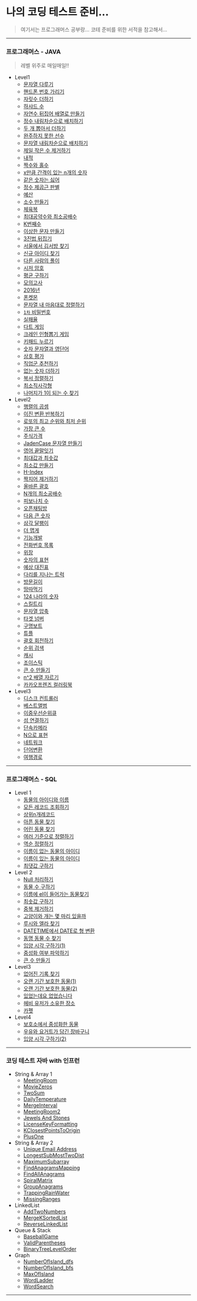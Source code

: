 # 나의 코딩 테스트 준비...

> 여기서는 프로그래머스 공부랑...
> 코테 준비를 위한 서적을 참고해서...

<hr />

### 프로그래머스 - JAVA
> 레벨 위주로 매일매일!!

- Level1
    + [문자열 다루기](https://github.com/DongGeon0908/MySecretCodingTest/tree/master/programmers/java/Level1/%EB%AC%B8%EC%9E%90%EC%97%B4%20%EB%8B%A4%EB%A3%A8%EA%B8%B0%20%EA%B8%B0%EB%B3%B8)
    + [핸드폰 번호 가리기](https://github.com/DongGeon0908/MySecretCodingTest/tree/master/programmers/java/Level1/%ED%95%B8%EB%93%9C%ED%8F%B0%20%EB%B2%88%ED%98%B8%20%EA%B0%80%EB%A6%AC%EA%B8%B0)
    + [자릿수 더하기](https://github.com/DongGeon0908/MySecretCodingTest/tree/master/programmers/java/Level1/%EC%9E%90%EB%A6%BF%EC%88%98%20%EB%8D%94%ED%95%98%EA%B8%B0)
    + [하샤드 수](https://github.com/DongGeon0908/MySecretCodingTest/tree/master/programmers/java/Level1/%ED%95%98%EC%83%A4%EB%93%9C%20%EC%88%98)
    + [자연수 뒤집어 배열로 만들기](https://github.com/DongGeon0908/MySecretCodingTest/tree/master/programmers/java/Level1/%EC%9E%90%EC%97%B0%EC%88%98%20%EB%92%A4%EC%A7%91%EC%96%B4%20%EB%B0%B0%EC%97%B4%EB%A1%9C%20%EB%A7%8C%EB%93%A4%EA%B8%B0)
    + [정수 내림차순으로 배치하기](https://github.com/DongGeon0908/MySecretCodingTest/tree/master/programmers/java/Level1/%EC%A0%95%EC%88%98%20%EB%82%B4%EB%A6%BC%EC%B0%A8%EC%88%9C%EC%9C%BC%EB%A1%9C%20%EB%B0%B0%EC%B9%98%ED%95%98%EA%B8%B0)
    + [두 개 뽑아서 더하기](https://github.com/DongGeon0908/MySecretCodingTest/tree/master/programmers/java/Level1/%EB%91%90%20%EA%B0%9C%20%EB%BD%91%EC%95%84%EC%84%9C%20%EB%8D%94%ED%95%98%EA%B8%B0)
    + [완주하지 못한 선수](https://github.com/DongGeon0908/MySecretCodingTest/tree/master/programmers/java/Level1/%EC%99%84%EC%A3%BC%ED%95%98%EC%A7%80%20%EB%AA%BB%ED%95%9C%20%EC%84%A0%EC%88%98)
    + [문자열 내림차순으로 배치하기](https://github.com/DongGeon0908/MySecretCodingTest/tree/master/programmers/java/Level1/%EB%AC%B8%EC%9E%90%EC%97%B4%20%EB%82%B4%EB%A6%BC%EC%B0%A8%EC%88%9C%EC%9C%BC%EB%A1%9C%20%EB%B0%B0%EC%B9%98%ED%95%98%EA%B8%B0)
    + [제일 작은 수 제거하기](https://github.com/DongGeon0908/MySecretCodingTest/tree/master/programmers/java/Level1/%EC%A0%9C%EC%9D%BC%20%EC%9E%91%EC%9D%80%20%EC%88%98%20%EC%A0%9C%EA%B1%B0%ED%95%98%EA%B8%B0)
    + [내적](https://github.com/DongGeon0908/MySecretCodingTest/blob/master/programmers/java/Level1/%EB%82%B4%EC%A0%81)
    + [짝수와 홀수](https://github.com/DongGeon0908/MySecretCodingTest/tree/master/programmers/java/Level1/%EC%A7%9D%EC%88%98%EC%99%80%20%ED%99%80%EC%88%98)
    + [x만큼 간격이 있는 n개의 숫자](https://github.com/DongGeon0908/MySecretCodingTest/tree/master/programmers/java/Level1/x%EB%A7%8C%ED%81%BC%20%EA%B0%84%EA%B2%A9%EC%9D%B4%20%EC%9E%88%EB%8A%94%20n%EA%B0%9C%EC%9D%98%20%EC%88%AB%EC%9E%90)
    + [같은 숫자는 싫어](https://github.com/DongGeon0908/MySecretCodingTest/tree/master/programmers/java/Level1/%EA%B0%99%EC%9D%80%20%EC%88%AB%EC%9E%90%EB%8A%94%20%EC%8B%AB%EC%96%B4)
    + [정수 제곱근 판별](https://github.com/DongGeon0908/MySecretCodingTest/tree/master/programmers/java/Level1/%EC%A0%95%EC%88%98%20%EC%A0%9C%EA%B3%B1%EA%B7%BC%20%ED%8C%90%EB%B3%84)
    + [예산](https://github.com/DongGeon0908/MySecretCodingTest/tree/master/programmers/java/Level1/%EC%98%88%EC%82%B0)
    + [소수 만들기](https://github.com/DongGeon0908/MySecretCodingTest/tree/master/programmers/java/Level1/%EC%86%8C%EC%88%98%20%EB%A7%8C%EB%93%A4%EA%B8%B0)
    + [체육복](https://github.com/DongGeon0908/MySecretCodingTest/tree/master/programmers/java/Level1/%EC%B2%B4%EC%9C%A1%EB%B3%B5)
    + [최대공약수와 최소공배수](https://github.com/DongGeon0908/MySecretCodingTest/tree/master/programmers/java/Level1/%EC%B5%9C%EB%8C%80%EA%B3%B5%EC%95%BD%EC%88%98%EC%99%80%20%EC%B5%9C%EC%86%8C%EA%B3%B5%EB%B0%B0%EC%88%98)
    + [K번째수](https://github.com/DongGeon0908/MySecretCodingTest/blob/master/programmers/java/Level1/K%EB%B2%88%EC%A7%B8%EC%88%98/K%EB%B2%88%EC%A7%B8%EC%88%98_1.java)
    + [이상한 문자 만들기](https://github.com/DongGeon0908/MySecretCodingTest/tree/master/programmers/java/Level1/%EC%9D%B4%EC%83%81%ED%95%9C%20%EB%AC%B8%EC%9E%90%20%EB%A7%8C%EB%93%A4%EA%B8%B0)
    + [3진법 뒤집기](https://github.com/DongGeon0908/MySecretCodingTest/tree/master/programmers/java/Level1/3%EC%A7%84%EB%B2%95%20%EB%92%A4%EC%A7%91%EA%B8%B0)
    + [서울에서 김서방 찾기](https://github.com/DongGeon0908/MySecretCodingTest/blob/master/programmers/java/Level1/%EC%84%9C%EC%9A%B8%EC%97%90%EC%84%9C%20%EA%B9%80%EC%84%9C%EB%B0%A9%20%EC%B0%BE%EA%B8%B0/Solution_1.java)
    + [신규 아이디 찾기](https://github.com/DongGeon0908/MySecretCodingTest/tree/master/programmers/java/Level1/%EC%8B%A0%EA%B7%9C%20%EC%95%84%EC%9D%B4%EB%94%94%20%EC%B6%94%EC%B2%9C)
    + [다른 사람의 풀이](https://github.com/DongGeon0908/MySecretCodingTest/tree/master/programmers/java/Level1/%EC%9D%8C%EC%96%91%20%EB%8D%94%ED%95%98%EA%B8%B0)
    + [시저 암호](https://github.com/DongGeon0908/MySecretCodingTest/tree/master/programmers/java/Level1/%EC%8B%9C%EC%A0%80%20%EC%95%94%ED%98%B8)
    + [평균 구하기](https://github.com/DongGeon0908/MySecretCodingTest/blob/maste/programmersr/java/Level1/%ED%8F%89%EA%B7%A0%20%EA%B5%AC%ED%95%98%EA%B8%B0/Solution.java)
    + [모의고사](https://github.com/DongGeon0908/MySecretCodingTest/tree/master/programmers/java/Level1/%EB%AA%A8%EC%9D%98%EA%B3%A0%EC%82%AC)
    + [2016년](https://github.com/DongGeon0908/MySecretCodingTest/blob/master/programmers/java/Level1/2016%EB%85%84/Solution.java)
    + [폰켓몬](https://github.com/DongGeon0908/MySecretCodingTest/tree/master/programmers/java/Level1/%ED%8F%B0%EC%BC%93%EB%AA%AC)
    + [문자열 내 마음대로 정렬하기](https://github.com/DongGeon0908/MySecretCodingTest/tree/master/programmers/java/Level1/%EB%AC%B8%EC%9E%90%EC%97%B4%20%EB%82%B4%20%EB%A7%88%EC%9D%8C%EB%8C%80%EB%A1%9C%20%EC%A0%95%EB%A0%AC%ED%95%98%EA%B8%B0)
    + [`1차` 비밀번호](https://github.com/DongGeon0908/MySecretCodingTest/tree/master/programmers/java/Level1/%5B1%EC%B0%A8%5D%20%EB%B9%84%EB%B0%80%EC%A7%80%EB%8F%84)
    + [실패율](https://github.com/DongGeon0908/MySecretCodingTest/tree/master/programmers/java/Level1/%EC%8B%A4%ED%8C%A8%EC%9C%A8)
    + [다트 게임](https://github.com/DongGeon0908/MySecretCodingTest/tree/master/programmers/java/Level1/%EB%8B%A4%ED%8A%B8%20%EA%B2%8C%EC%9E%84)
    + [크레인 인형뽑기 게임](https://github.com/DongGeon0908/MySecretCodingTest/tree/master/programmers/java/Level1/%ED%81%AC%EB%A0%88%EC%9D%B8%20%EC%9D%B8%ED%98%95%EB%BD%91%EA%B8%B0%20%EA%B2%8C%EC%9E%84)
    + [키패드 누르기](https://github.com/DongGeon0908/MySecretCodingTest/tree/master/programmers/java/Level1/%ED%82%A4%ED%8C%A8%EB%93%9C%20%EB%88%84%EB%A5%B4%EA%B8%B0)
    + [숫자 문자열과 영단어](https://github.com/DongGeon0908/MySecretCodingTest/blob/master/programmers/java/Level1/%EC%88%AB%EC%9E%90%20%EB%AC%B8%EC%9E%90%EC%97%B4%EA%B3%BC%20%EC%98%81%EB%8B%A8%EC%96%B4/Solution.java)
    + [상호 평가](https://github.com/DongGeon0908/MySecretCodingTest/blob/master/programmers/java/Level1/%EC%83%81%ED%98%B8%ED%8F%89%EA%B0%80/Solution.java)
    + [직업군 추천하기](https://github.com/DongGeon0908/MySecretCodingTest/blob/master/programmers/java/Level1/%EC%A7%81%EC%97%85%EA%B5%B0%20%EC%B6%94%EC%B2%9C%ED%95%98%EA%B8%B0/Solution.java)
    + [없는 숫자 더하기](https://github.com/DongGeon0908/MySecretCodingTest/blob/master/programmers/java/Level1/%EC%97%86%EB%8A%94%20%EC%88%AB%EC%9E%90%20%EB%8D%94%ED%95%98%EA%B8%B0/Solution.java)
    + [복서 정렬하기](https://github.com/DongGeon0908/MySecretCodingTest/blob/master/programmers/java/Level1/%EB%B3%B5%EC%84%9C%20%EC%A0%95%EB%A0%AC%ED%95%98%EA%B8%B0/Solution.java)
    + [최소직사각형](https://github.com/DongGeon0908/MySecretCodingTest/blob/master/programmers/java/Level1/%EC%B5%9C%EC%86%8C%EC%A7%81%EC%82%AC%EA%B0%81%ED%98%95/Solution.java)
    + [나머지가 1이 되는 수 찾기](https://github.com/DongGeon0908/MySecretCodingTest/blob/master/programmers/java/Level1/%EB%82%98%EB%A8%B8%EC%A7%80%EA%B0%80%201%EC%9D%B4%20%EB%90%98%EB%8A%94%20%EC%88%98%20%EC%B0%BE%EA%B8%B0/Solution.java)
- Level2
    - [행렬의 곱셈](https://github.com/DongGeon0908/MySecretCodingTest/blob/master/programmers/java/Level2/%ED%96%89%EB%A0%AC%EC%9D%98%20%EA%B3%B1%EC%85%88/Solution_1.java)
    - [이진 변환 반복하기](https://github.com/DongGeon0908/MySecretCodingTest/blob/master/programmers/java/Level2/%EC%9D%B4%EC%A7%84%20%EB%B3%80%ED%99%98%20%EB%B0%98%EB%B3%B5%ED%95%98%EA%B8%B0/Solution.java)
    - [로또의 최고 순위와 최저 순위](https://github.com/DongGeon0908/MySecretCodingTest/tree/master/programmers/java/Level1/%EB%A1%9C%EB%98%90%EC%9D%98%20%EC%B5%9C%EA%B3%A0%20%EC%88%9C%EC%9C%84%EC%99%80%20%EC%B5%9C%EC%A0%80%20%EC%88%9C%EC%9C%84)
    - [가장 큰 수](https://github.com/DongGeon0908/MySecretCodingTest/tree/master/programmers/java/Level2/%EA%B0%80%EC%9E%A5%20%ED%81%B0%20%EC%88%98)
    - [주식가격](https://github.com/DongGeon0908/MySecretCodingTest/tree/master/programmers/java/Level2/%EC%A3%BC%EC%8B%9D%EA%B0%80%EA%B2%A9)
    - [JadenCase 문자열 만들기](https://github.com/DongGeon0908/MySecretCodingTest/tree/master/programmers/java/Level2/JadenCase%20%EB%AC%B8%EC%9E%90%EC%97%B4%20%EB%A7%8C%EB%93%A4%EA%B8%B0)
    - [영어 끝말잇기](https://github.com/DongGeon0908/MySecretCodingTest/blob/master/programmers/java/Level2/%EC%98%81%EC%96%B4%20%EB%81%9D%EB%A7%90%EC%9E%87%EA%B8%B0/Solution.java)
    - [최대값과 최솟값](https://github.com/DongGeon0908/MySecretCodingTest/blob/master/programmers/java/Level2/%EC%B5%9C%EB%8C%80%EA%B0%92%EA%B3%BC%20%EC%B5%9C%EC%86%9F%EA%B0%92/Solution.java)
    - [최소값 만들기](https://github.com/DongGeon0908/MySecretCodingTest/tree/master/programmers/java/Level2/%EC%B5%9C%EC%86%8C%EA%B0%92%20%EB%A7%8C%EB%93%A4%EA%B8%B0)
    - [H-Index](https://github.com/DongGeon0908/MySecretCodingTest/tree/master/programmers/java/Level2/H-index)
    - [짝지어 제거하기](https://github.com/DongGeon0908/MySecretCodingTest/tree/master/programmers/java/Level2/%EC%A7%9D%EC%A7%80%EC%96%B4%20%EC%A0%9C%EA%B1%B0%ED%95%98%EA%B8%B0)
    - [올바른 괄호](https://github.com/DongGeon0908/MySecretCodingTest/tree/master/programmers/java/Level2/%EC%98%AC%EB%B0%94%EB%A5%B8%20%EA%B4%84%ED%98%B8)
    - [N개의 최소공배수](https://github.com/DongGeon0908/MySecretCodingTest/tree/master/programmers/java/Level2/N%EA%B0%9C%EC%9D%98%20%EC%B5%9C%EC%86%8C%EA%B3%B5%EB%B0%B0%EC%88%98)
    - [피보나치 수](https://github.com/DongGeon0908/MySecretCodingTest/blob/master/programmers/java/Level2/%ED%94%BC%EB%B3%B4%EB%82%98%EC%B9%98%20%EC%88%98/Solution.java)
    - [오픈채팅방](https://github.com/DongGeon0908/MySecretCodingTest/tree/master/programmers/java/Level2/%EC%98%A4%ED%94%88%EC%B1%84%ED%8C%85%EB%B0%A9)
    - [다음 큰 숫자](https://github.com/DongGeon0908/MySecretCodingTest/blob/master/programmers/java/Level2/%EB%8B%A4%EC%9D%8C%20%ED%81%B0%20%EC%88%AB%EC%9E%90/Solution.java)
    - [삼각 달팽이](https://github.com/DongGeon0908/MySecretCodingTest/blob/master/programmers/java/Level2/%EC%82%BC%EA%B0%81%20%EB%8B%AC%ED%8C%BD%EC%9D%B4/Solution.java)
    - [더 맵게](https://github.com/DongGeon0908/MySecretCodingTest/tree/master/programmers/java/Level2/%EB%8D%94%20%EB%A7%B5%EA%B2%8C)
    - [기능개발](https://github.com/DongGeon0908/MySecretCodingTest/blob/master/programmers/java/Level2/%EA%B8%B0%EB%8A%A5%EA%B0%9C%EB%B0%9C/Solution.java)
    - [전화번호 목록](https://github.com/DongGeon0908/MySecretCodingTest/blob/master/programmers/java/Level2/%EC%A0%84%ED%99%94%EB%B2%88%ED%98%B8%20%EB%AA%A9%EB%A1%9D/Solution_1.java)
    - [위장](https://github.com/DongGeon0908/MySecretCodingTest/tree/master/programmers/java/Level2/%EC%9C%84%EC%9E%A5)
    - [숫자의 표현](https://github.com/DongGeon0908/MySecretCodingTest/blob/master/programmers/java/Level2/%EC%88%AB%EC%9E%90%EC%9D%98%20%ED%91%9C%ED%98%84/Solution.java)
    - [예상 대진표](https://github.com/DongGeon0908/MySecretCodingTest/blob/master/programmers/java/Level2/%EC%98%88%EC%83%81%20%EB%8C%80%EC%A7%84%ED%91%9C/Solution.java)
    - [다리를 지나는 트럭](https://github.com/DongGeon0908/MySecretCodingTest/blob/master/programmers/java/Level2/%EB%8B%A4%EB%A6%AC%EB%A5%BC%20%EC%A7%80%EB%82%98%EB%8A%94%20%ED%8A%B8%EB%9F%AD/Solution.java)
    - [방문길이](https://github.com/DongGeon0908/MySecretCodingTest/blob/master/programmers/java/Level2/%EB%B0%A9%EB%AC%B8%20%EA%B8%B8%EC%9D%B4/Solution.java)
    - [땅따먹기](https://github.com/DongGeon0908/MySecretCodingTest/blob/master/programmers/java/Level2/%EB%95%85%EB%94%B0%EB%A8%B9%EA%B8%B0/Solution.java)
    - [124 나라의 숫자](https://github.com/DongGeon0908/MySecretCodingTest/blob/master/programmers/java/Level2/124%20%EB%82%98%EB%9D%BC%EC%9D%98%20%EC%88%AB%EC%9E%90/Solution.java)
    - [스킬트리](https://github.com/DongGeon0908/MySecretCodingTest/blob/master/programmers/java/Level2/%EC%8A%A4%ED%82%AC%ED%8A%B8%EB%A6%AC/Solution.java)
    - [문자열 압축](https://github.com/DongGeon0908/MySecretCodingTest/blob/master/programmers/java/Level2/%EB%AC%B8%EC%9E%90%EC%97%B4%20%EC%95%95%EC%B6%95/Solution.java)
    - [타겟 넘버](https://github.com/DongGeon0908/MySecretCodingTest/blob/master/programmers/java/Level2/%ED%83%80%EA%B2%9F%20%EB%84%98%EB%B2%84/Solution.java)
    - [구명보트](https://github.com/DongGeon0908/MySecretCodingTest/blob/master/programmers/java/Level2/%EA%B5%AC%EB%AA%85%EB%B3%B4%ED%8A%B8/Solution.java)
    - [튜플](https://github.com/DongGeon0908/MySecretCodingTest/blob/master/programmers/java/Level2/%ED%8A%9C%ED%94%8C/Solution.java)	
    - [괄호 회전하기](https://github.com/DongGeon0908/MySecretCodingTest/blob/master/programmers/java/Level2/%EA%B4%84%ED%98%B8%20%ED%9A%8C%EC%A0%84%ED%95%98%EA%B8%B0/Solution.java)
    - [순위 검색](https://github.com/DongGeon0908/MySecretCodingTest/blob/master/programmers/java/Level2/%EC%88%9C%EC%9C%84%20%EA%B2%80%EC%83%89/Solution.java)
    - [캐시](https://github.com/DongGeon0908/MySecretCodingTest/blob/master/programmers/java/Level2/%5B1%EC%B0%A8%5D%20%EC%BA%90%EC%8B%9C/Solution.java)
    - [조이스틱](https://github.com/DongGeon0908/MySecretCodingTest/blob/master/programmers/java/Level2/%EC%A1%B0%EC%9D%B4%EC%8A%A4%ED%8B%B1/Solution.java)
    - [큰 수 만들기](https://github.com/DongGeon0908/MySecretCodingTest/blob/master/programmers/java/Level2/%ED%81%B0%EC%88%98%EB%A7%8C%EB%93%A4%EA%B8%B0/Solution.java)
    - [n^2 배열 자르기](https://github.com/DongGeon0908/MySecretCodingTest/blob/master/programmers/java/Level2/n%5E2%20%EB%B0%B0%EC%97%B4%20%EC%9E%90%EB%A5%B4%EA%B8%B0/Solution.java)
    - [카카오프렌즈 컬러링북](https://github.com/DongGeon0908/MySecretCodingTest/blob/master/programmers/java/Level2/%EC%B9%B4%EC%B9%B4%EC%98%A4%ED%94%84%EB%A0%8C%EC%A6%88%20%EC%BB%AC%EB%9F%AC%EB%A7%81%EB%B6%81/Solution.java)
- Level3
    - [디스크 컨트롤러](https://github.com/DongGeon0908/MySecretCodingTest/blob/master/programmers/java/Level3/%EB%94%94%EC%8A%A4%ED%81%AC%20%EC%BB%A8%ED%8A%B8%EB%A1%A4%EB%9F%AC/Solution.java)
    - [베스트앨범](https://github.com/DongGeon0908/MySecretCodingTest/blob/master/programmers/java/Level3/%EB%B2%A0%EC%8A%A4%ED%8A%B8%EC%95%A8%EB%B2%94/Solution.java)
    - [이중우선순위큐](https://github.com/DongGeon0908/MySecretCodingTest/blob/master/programmers/java/Level3/%EC%9D%B4%EC%A4%91%EC%9A%B0%EC%84%A0%EC%88%9C%EC%9C%84%ED%81%90/Solution.java)
    - [섬 연결하기](https://github.com/DongGeon0908/MySecretCodingTest/blob/master/programmers/java/Level3/%EC%84%AC%20%EC%97%B0%EA%B2%B0%ED%95%98%EA%B8%B0/Solution.java)
    - [단속카메라](https://github.com/DongGeon0908/MySecretCodingTest/blob/master/programmers/java/Level3/%EB%8B%A8%EC%86%8D%EC%B9%B4%EB%A9%94%EB%9D%BC/Solution.java)
    - [N으로 표현](https://github.com/DongGeon0908/MySecretCodingTest/blob/master/programmers/java/Level3/N%EC%9C%BC%EB%A1%9C%20%ED%91%9C%ED%98%84/Solution.java)
    - [네트워크](https://github.com/DongGeon0908/MySecretCodingTest/blob/master/programmers/java/Level3/%EB%84%A4%ED%8A%B8%EC%9B%8C%ED%81%AC/Solution.java)
    - [단어변환](https://github.com/DongGeon0908/MySecretCodingTest/blob/master/programmers/java/Level3/%EB%8B%A8%EC%96%B4%EB%B3%80%ED%99%98/Solution.java)
    - [여행경로](https://github.com/DongGeon0908/MySecretCodingTest/blob/master/programmers/java/Level3/%EC%97%AC%ED%96%89%EA%B2%BD%EB%A1%9C/Solution.java)

<hr />

### 프로그래머스 - SQL

- Level 1
  - [동물의 아이디와 이름](https://github.com/DongGeon0908/MySecretCodingTest/blob/master/programmers/sql/Level1/%EB%8F%99%EB%AC%BC%EC%9D%98%EC%95%84%EC%9D%B4%EB%94%94%EC%99%80%EC%9D%B4%EB%A6%84.sql)
  - [모든 레코드 조회하기](https://github.com/DongGeon0908/MySecretCodingTest/blob/master/programmers/sql/Level1/%EB%AA%A8%EB%93%A0%EB%A0%88%EC%BD%94%EB%93%9C%EC%A1%B0%ED%9A%8C%ED%95%98%EA%B8%B0.sql)
  - [상위n개레코드](https://github.com/DongGeon0908/MySecretCodingTest/blob/master/programmers/sql/Level1/%EC%83%81%EC%9C%84n%EA%B0%9C%EB%A0%88%EC%BD%94%EB%93%9C.sql)
  - [아픈 동물 찾기](https://github.com/DongGeon0908/MySecretCodingTest/blob/master/programmers/sql/Level1/%EC%95%84%ED%94%88%EB%8F%99%EB%AC%BC%EC%B0%BE%EA%B8%B0.sql)
  - [어린 동물 찾기](https://github.com/DongGeon0908/MySecretCodingTest/blob/master/programmers/sql/Level1/%EC%96%B4%EB%A6%B0%EB%8F%99%EB%AC%BC%EC%B0%BE%EA%B8%B0.sql)
  - [여러 기준으로 정렬하기](https://github.com/DongGeon0908/MySecretCodingTest/blob/master/programmers/sql/Level1/%EC%97%AC%EB%9F%AC%EA%B8%B0%EC%A4%80%EC%9C%BC%EB%A1%9C%EC%A0%95%EB%A0%AC%ED%95%98%EA%B8%B0.sql)
  - [역순 정렬하기](https://github.com/DongGeon0908/MySecretCodingTest/blob/master/programmers/sql/Level1/%EC%97%AD%EC%88%9C%EC%A0%95%EB%A0%AC%ED%95%98%EA%B8%B0.sql)
  - [이름이 없는 동물의 아이디](https://github.com/DongGeon0908/MySecretCodingTest/blob/master/programmers/sql/Level1/%EC%9D%B4%EB%A6%84%EC%9D%B4%EC%97%86%EB%8A%94%EB%8F%99%EB%AC%BC%EC%9D%98%EC%95%84%EC%9D%B4%EB%94%94.sql)
  - [이름이 있는 동물의 아이디](https://github.com/DongGeon0908/MySecretCodingTest/blob/master/programmers/sql/Level1/%EC%9D%B4%EB%A6%84%EC%9D%B4%EC%9E%88%EB%8A%94%EB%8F%99%EB%AC%BC%EC%9D%98%EC%95%84%EC%9D%B4%EB%94%94.sql)
  - [최댓값 구하기](https://github.com/DongGeon0908/MySecretCodingTest/blob/master/programmers/sql/Level1/%EC%B5%9C%EB%8C%93%EA%B0%92%EA%B5%AC%ED%95%98%EA%B8%B0.sql)
- Level 2
  - [Null 처리하기](https://github.com/DongGeon0908/MySecretCodingTest/blob/master/programmers/sql/Level2/NULL%EC%B2%98%EB%A6%AC%ED%95%98%EA%B8%B0.sql)
  - [동물 수 구하기](https://github.com/DongGeon0908/MySecretCodingTest/blob/master/programmers/sql/Level2/%EB%8F%99%EB%AC%BC%EC%88%98%EA%B5%AC%ED%95%98%EA%B8%B0.sql)
  - [이름에 el이 들어가는 동물찾기](https://github.com/DongGeon0908/MySecretCodingTest/blob/master/programmers/sql/Level2/%EC%9D%B4%EB%A6%84%EC%97%90el%EC%9D%B4%EB%93%A4%EC%96%B4%EA%B0%80%EB%8A%94%EB%8F%99%EB%AC%BC%EC%B0%BE%EA%B8%B0.sql)
  - [최솟값 구하기](https://github.com/DongGeon0908/MySecretCodingTest/blob/master/programmers/sql/Level2/%EC%B5%9C%EC%86%9F%EA%B0%92%EA%B5%AC%ED%95%98%EA%B8%B0.sql)
  - [중복 제거하기](https://github.com/DongGeon0908/MySecretCodingTest/blob/master/programmers/sql/Level2/%EC%A4%91%EB%B3%B5%EC%A0%9C%EA%B1%B0%ED%95%98%EA%B8%B0.sql)
  - [고양이와 개는 몇 마리 있을까](https://github.com/DongGeon0908/MySecretCodingTest/blob/master/programmers/sql/Level2/%EA%B3%A0%EC%96%91%EC%9D%B4%EC%99%80%EA%B0%9C%EB%8A%94%EB%AA%87%EB%A7%88%EB%A6%AC%EC%9E%88%EC%9D%84%EA%B9%8C.sql)
  - [루시와 엘라 찾기](https://github.com/DongGeon0908/MySecretCodingTest/blob/master/programmers/sql/Level2/%EB%A3%A8%EC%8B%9C%EC%99%80%20%EC%97%98%EB%9D%BC%20%EC%B0%BE%EA%B8%B0.sql)
  - [DATETIME에서 DATE로 형 변환](https://github.com/DongGeon0908/MySecretCodingTest/blob/master/programmers/sql/Level2/DATETIME%EC%97%90%EC%84%9C%20DATE%EB%A1%9C%20%ED%98%95%20%EB%B3%80%ED%99%98.sql)
  - [동명 동물 수 찾기](https://github.com/DongGeon0908/MySecretCodingTest/blob/master/programmers/sql/Level2/%EB%8F%99%EB%AA%85%20%EB%8F%99%EB%AC%BC%20%EC%88%98%20%EC%B0%BE%EA%B8%B0.sql)
  - [입양 시각 구하기(1)](https://github.com/DongGeon0908/MySecretCodingTest/blob/master/programmers/sql/Level2/%EC%9E%85%EC%96%91%20%EC%8B%9C%EA%B0%81%20%EA%B5%AC%ED%95%98%EA%B8%B0(1).sql)
  - [중성화 여부 파악하기](https://github.com/DongGeon0908/MySecretCodingTest/blob/master/programmers/sql/Level2/%EC%A4%91%EC%84%B1%ED%99%94%20%EC%97%AC%EB%B6%80%20%ED%8C%8C%EC%95%85%ED%95%98%EA%B8%B0.sql)
  - [큰 수 만들기](https://github.com/DongGeon0908/MySecretCodingTest/blob/master/programmers/java/Level2/%ED%81%B0%20%EC%88%98%20%EB%A7%8C%EB%93%A4%EA%B8%B0/Solution.java)
- Level3
  - [없어진 기록 찾기](https://github.com/DongGeon0908/MySecretCodingTest/blob/master/programmers/sql/Level3/%EC%97%86%EC%96%B4%EC%A7%84%20%EA%B8%B0%EB%A1%9D%20%EC%B0%BE%EA%B8%B0.sql)
  - [오랜 기간 보호한 동물(1)](https://github.com/DongGeon0908/MySecretCodingTest/blob/master/programmers/sql/Level3/%EC%98%A4%EB%9E%9C%20%EA%B8%B0%EA%B0%84%20%EB%B3%B4%ED%98%B8%ED%95%9C%20%EB%8F%99%EB%AC%BC(1).sql)
  - [오랜 기간 보호한 동물(2)](https://github.com/DongGeon0908/MySecretCodingTest/blob/master/programmers/sql/Level3/%EC%98%A4%EB%9E%9C%20%EA%B8%B0%EA%B0%84%20%EB%B3%B4%ED%98%B8%ED%95%9C%20%EB%8F%99%EB%AC%BC(2).sql)
  - [있었는데요 없었습니다](https://github.com/DongGeon0908/MySecretCodingTest/blob/master/programmers/sql/Level3/%EC%9E%88%EC%97%88%EB%8A%94%EB%8D%B0%EC%9A%94%20%EC%97%86%EC%97%88%EC%8A%B5%EB%8B%88%EB%8B%A4.sql)
  - [헤비 유저가 소유한 장소](https://github.com/DongGeon0908/MySecretCodingTest/blob/master/programmers/sql/Level3/%ED%97%A4%EB%B9%84%20%EC%9C%A0%EC%A0%80%EA%B0%80%20%EC%86%8C%EC%9C%A0%ED%95%9C%20%EC%9E%A5%EC%86%8C.sql)
  - [카펫](https://github.com/DongGeon0908/MySecretCodingTest/blob/master/programmers/java/Level2/%EC%B9%B4%ED%8E%AB/Solution.java)
- Level4
  - [보호소에서 중성화한 동물](https://github.com/DongGeon0908/MySecretCodingTest/blob/master/programmers/sql/Level4/%EB%B3%B4%ED%98%B8%EC%86%8C%EC%97%90%EC%84%9C%20%EC%A4%91%EC%84%B1%ED%99%94%ED%95%9C%20%EB%8F%99%EB%AC%BC.sql)
  - [우유와 요거트가 담긴 장바구니](https://github.com/DongGeon0908/MySecretCodingTest/blob/master/programmers/sql/Level4/%EC%9A%B0%EC%9C%A0%EC%99%80%20%EC%9A%94%EA%B1%B0%ED%8A%B8%EA%B0%80%20%EB%8B%B4%EA%B8%B4%20%EC%9E%A5%EB%B0%94%EA%B5%AC%EB%8B%88.sql)
  - [입양 시각 구하기(2)](https://github.com/DongGeon0908/MySecretCodingTest/blob/master/programmers/sql/Level4/%EC%9E%85%EC%96%91%20%EC%8B%9C%EA%B0%81%20%EA%B5%AC%ED%95%98%EA%B8%B0(2).sql)

<hr />

### 코딩 테스트 자바 with 인프런
- String & Array 1
	+ [MeetingRoom](https://github.com/DongGeon0908/MySecretCodingTest/tree/master/%EC%A0%95%EB%A7%90%20%EC%89%BD%EA%B2%8C%20%ED%92%80%EC%96%B4%EB%B3%B4%EB%8A%94%20%EC%BD%94%EB%94%A9%20%ED%85%8C%EC%8A%A4%ED%8A%B8%20top%20%EA%B8%B0%EB%B3%B8%EB%AC%B8%EC%A0%9C/String%20%26%20Array/MeetingRoom)
	+ [MovieZeros](https://github.com/DongGeon0908/MySecretCodingTest/tree/master/%EC%A0%95%EB%A7%90%20%EC%89%BD%EA%B2%8C%20%ED%92%80%EC%96%B4%EB%B3%B4%EB%8A%94%20%EC%BD%94%EB%94%A9%20%ED%85%8C%EC%8A%A4%ED%8A%B8%20top%20%EA%B8%B0%EB%B3%B8%EB%AC%B8%EC%A0%9C/String%20%26%20Array/MoveZeros)
	+ [TwoSum](https://github.com/DongGeon0908/MySecretCodingTest/tree/master/%EC%A0%95%EB%A7%90%20%EC%89%BD%EA%B2%8C%20%ED%92%80%EC%96%B4%EB%B3%B4%EB%8A%94%20%EC%BD%94%EB%94%A9%20%ED%85%8C%EC%8A%A4%ED%8A%B8%20top%20%EA%B8%B0%EB%B3%B8%EB%AC%B8%EC%A0%9C/String%20%26%20Array/TwoSum)
	+ [DailyTemperature](https://github.com/DongGeon0908/MySecretCodingTest/tree/master/%EC%A0%95%EB%A7%90%20%EC%89%BD%EA%B2%8C%20%ED%92%80%EC%96%B4%EB%B3%B4%EB%8A%94%20%EC%BD%94%EB%94%A9%20%ED%85%8C%EC%8A%A4%ED%8A%B8%20top%20%EA%B8%B0%EB%B3%B8%EB%AC%B8%EC%A0%9C/String%20%26%20Array/DailyTemperature)
	+ [MergeInterval](https://github.com/DongGeon0908/MySecretCodingTest/tree/master/%EC%A0%95%EB%A7%90%20%EC%89%BD%EA%B2%8C%20%ED%92%80%EC%96%B4%EB%B3%B4%EB%8A%94%20%EC%BD%94%EB%94%A9%20%ED%85%8C%EC%8A%A4%ED%8A%B8%20top%20%EA%B8%B0%EB%B3%B8%EB%AC%B8%EC%A0%9C/String%20%26%20Array/MergeInterval)
	+ [MeetingRoom2](https://github.com/DongGeon0908/MySecretCodingTest/tree/master/%EC%A0%95%EB%A7%90%20%EC%89%BD%EA%B2%8C%20%ED%92%80%EC%96%B4%EB%B3%B4%EB%8A%94%20%EC%BD%94%EB%94%A9%20%ED%85%8C%EC%8A%A4%ED%8A%B8%20top%20%EA%B8%B0%EB%B3%B8%EB%AC%B8%EC%A0%9C/String%20%26%20Array/MeetingRoom2)
	+ [Jewels And Stones](https://github.com/DongGeon0908/MySecretCodingTest/tree/master/%EC%A0%95%EB%A7%90%20%EC%89%BD%EA%B2%8C%20%ED%92%80%EC%96%B4%EB%B3%B4%EB%8A%94%20%EC%BD%94%EB%94%A9%20%ED%85%8C%EC%8A%A4%ED%8A%B8%20top%20%EA%B8%B0%EB%B3%B8%EB%AC%B8%EC%A0%9C/String%20%26%20Array/Jewels%20And%20Stones)
	+ [LicenseKeyFormatting](https://github.com/DongGeon0908/MySecretCodingTest/tree/master/%EC%A0%95%EB%A7%90%20%EC%89%BD%EA%B2%8C%20%ED%92%80%EC%96%B4%EB%B3%B4%EB%8A%94%20%EC%BD%94%EB%94%A9%20%ED%85%8C%EC%8A%A4%ED%8A%B8%20top%20%EA%B8%B0%EB%B3%B8%EB%AC%B8%EC%A0%9C/String%20%26%20Array/LicenseKeyFormatting)
	+ [KClosestPointsToOrigin](https://github.com/DongGeon0908/MySecretCodingTest/tree/master/%EC%A0%95%EB%A7%90%20%EC%89%BD%EA%B2%8C%20%ED%92%80%EC%96%B4%EB%B3%B4%EB%8A%94%20%EC%BD%94%EB%94%A9%20%ED%85%8C%EC%8A%A4%ED%8A%B8%20top%20%EA%B8%B0%EB%B3%B8%EB%AC%B8%EC%A0%9C/String%20%26%20Array/KClosestPointsToOrigin)
	+ [PlusOne](https://github.com/DongGeon0908/MySecretCodingTest/tree/master/%EC%A0%95%EB%A7%90%20%EC%89%BD%EA%B2%8C%20%ED%92%80%EC%96%B4%EB%B3%B4%EB%8A%94%20%EC%BD%94%EB%94%A9%20%ED%85%8C%EC%8A%A4%ED%8A%B8%20top%20%EA%B8%B0%EB%B3%B8%EB%AC%B8%EC%A0%9C/String%20%26%20Array/PlusOne)
- String & Array 2
  - [Unique Email Address](https://github.com/DongGeon0908/MySecretCodingTest/tree/master/%EC%A0%95%EB%A7%90%20%EC%89%BD%EA%B2%8C%20%ED%92%80%EC%96%B4%EB%B3%B4%EB%8A%94%20%EC%BD%94%EB%94%A9%20%ED%85%8C%EC%8A%A4%ED%8A%B8%20top%20%EA%B8%B0%EB%B3%B8%EB%AC%B8%EC%A0%9C/String%20%26%20Array2/UniqueEmailAddress)
  - [LongestSubMostTwoDist](https://github.com/DongGeon0908/MySecretCodingTest/tree/master/%EC%A0%95%EB%A7%90%20%EC%89%BD%EA%B2%8C%20%ED%92%80%EC%96%B4%EB%B3%B4%EB%8A%94%20%EC%BD%94%EB%94%A9%20%ED%85%8C%EC%8A%A4%ED%8A%B8%20top%20%EA%B8%B0%EB%B3%B8%EB%AC%B8%EC%A0%9C/String%20%26%20Array2/LongestSubMostTwoDist)
  - [MaximumSubarray](https://github.com/DongGeon0908/MySecretCodingTest/blob/master/%EC%A0%95%EB%A7%90%20%EC%89%BD%EA%B2%8C%20%ED%92%80%EC%96%B4%EB%B3%B4%EB%8A%94%20%EC%BD%94%EB%94%A9%20%ED%85%8C%EC%8A%A4%ED%8A%B8%20top%20%EA%B8%B0%EB%B3%B8%EB%AC%B8%EC%A0%9C/String%20%26%20Array2/MaximumSubarray/MaximumSubarray.java)
  - [FindAnagramsMapping](https://github.com/DongGeon0908/MySecretCodingTest/tree/master/%EC%A0%95%EB%A7%90%20%EC%89%BD%EA%B2%8C%20%ED%92%80%EC%96%B4%EB%B3%B4%EB%8A%94%20%EC%BD%94%EB%94%A9%20%ED%85%8C%EC%8A%A4%ED%8A%B8%20top%20%EA%B8%B0%EB%B3%B8%EB%AC%B8%EC%A0%9C/String%20%26%20Array2/FindAnagramsMapping)
  - [FindAllAnagrams](https://github.com/DongGeon0908/MySecretCodingTest/blob/master/%EC%A0%95%EB%A7%90%20%EC%89%BD%EA%B2%8C%20%ED%92%80%EC%96%B4%EB%B3%B4%EB%8A%94%20%EC%BD%94%EB%94%A9%20%ED%85%8C%EC%8A%A4%ED%8A%B8%20top%20%EA%B8%B0%EB%B3%B8%EB%AC%B8%EC%A0%9C/String%20%26%20Array2/FindAllAnagrams/FindAllAnagrams.java)
  - [SpiralMatrix](https://github.com/DongGeon0908/MySecretCodingTest/blob/master/%EC%A0%95%EB%A7%90%20%EC%89%BD%EA%B2%8C%20%ED%92%80%EC%96%B4%EB%B3%B4%EB%8A%94%20%EC%BD%94%EB%94%A9%20%ED%85%8C%EC%8A%A4%ED%8A%B8%20top%20%EA%B8%B0%EB%B3%B8%EB%AC%B8%EC%A0%9C/study/src/main/java/stringandarray2/SpiralMatrix.java)
  - [GroupAnagrams](https://github.com/DongGeon0908/MySecretCodingTest/blob/master/%EC%A0%95%EB%A7%90%20%EC%89%BD%EA%B2%8C%20%ED%92%80%EC%96%B4%EB%B3%B4%EB%8A%94%20%EC%BD%94%EB%94%A9%20%ED%85%8C%EC%8A%A4%ED%8A%B8%20top%20%EA%B8%B0%EB%B3%B8%EB%AC%B8%EC%A0%9C/study/src/main/java/stringandarray2/GroupAnagrams.java)
  - [TrappingRainWater](https://github.com/DongGeon0908/MySecretCodingTest/blob/master/%EC%A0%95%EB%A7%90%20%EC%89%BD%EA%B2%8C%20%ED%92%80%EC%96%B4%EB%B3%B4%EB%8A%94%20%EC%BD%94%EB%94%A9%20%ED%85%8C%EC%8A%A4%ED%8A%B8%20top%20%EA%B8%B0%EB%B3%B8%EB%AC%B8%EC%A0%9C/study/src/main/java/stringandarray2/TrappingRainWater.java)
  - [MissingRanges](https://github.com/DongGeon0908/MySecretCodingTest/blob/master/%EC%A0%95%EB%A7%90%20%EC%89%BD%EA%B2%8C%20%ED%92%80%EC%96%B4%EB%B3%B4%EB%8A%94%20%EC%BD%94%EB%94%A9%20%ED%85%8C%EC%8A%A4%ED%8A%B8%20top%20%EA%B8%B0%EB%B3%B8%EB%AC%B8%EC%A0%9C/study/src/main/java/stringandarray2/MissingRanges.java)
- LinkedList
  - [AddTwoNumbers](https://github.com/DongGeon0908/MySecretCodingTest/blob/master/%EC%A0%95%EB%A7%90%20%EC%89%BD%EA%B2%8C%20%ED%92%80%EC%96%B4%EB%B3%B4%EB%8A%94%20%EC%BD%94%EB%94%A9%20%ED%85%8C%EC%8A%A4%ED%8A%B8%20top%20%EA%B8%B0%EB%B3%B8%EB%AC%B8%EC%A0%9C/study/src/main/java/LinkedList/AddTwoNumbers.java)
  - [MergeKSortedList](https://github.com/DongGeon0908/MySecretCodingTest/blob/master/%EC%A0%95%EB%A7%90%20%EC%89%BD%EA%B2%8C%20%ED%92%80%EC%96%B4%EB%B3%B4%EB%8A%94%20%EC%BD%94%EB%94%A9%20%ED%85%8C%EC%8A%A4%ED%8A%B8%20top%20%EA%B8%B0%EB%B3%B8%EB%AC%B8%EC%A0%9C/study/src/main/java/LinkedList/MergeKSortedList.java)
  - [ReverseLinkedList](https://github.com/DongGeon0908/MySecretCodingTest/blob/master/%EC%A0%95%EB%A7%90%20%EC%89%BD%EA%B2%8C%20%ED%92%80%EC%96%B4%EB%B3%B4%EB%8A%94%20%EC%BD%94%EB%94%A9%20%ED%85%8C%EC%8A%A4%ED%8A%B8%20top%20%EA%B8%B0%EB%B3%B8%EB%AC%B8%EC%A0%9C/study/src/main/java/LinkedList/ReverseLinkedList.java)
- Queue & Stack
  - [BaseballGame](https://github.com/DongGeon0908/MySecretCodingTest/blob/master/%EC%A0%95%EB%A7%90%20%EC%89%BD%EA%B2%8C%20%ED%92%80%EC%96%B4%EB%B3%B4%EB%8A%94%20%EC%BD%94%EB%94%A9%20%ED%85%8C%EC%8A%A4%ED%8A%B8%20top%20%EA%B8%B0%EB%B3%B8%EB%AC%B8%EC%A0%9C/study/src/main/java/QueueAndStack/BaseballGame.java)
  - [ValidParentheses](https://github.com/DongGeon0908/MySecretCodingTest/blob/master/%EC%A0%95%EB%A7%90%20%EC%89%BD%EA%B2%8C%20%ED%92%80%EC%96%B4%EB%B3%B4%EB%8A%94%20%EC%BD%94%EB%94%A9%20%ED%85%8C%EC%8A%A4%ED%8A%B8%20top%20%EA%B8%B0%EB%B3%B8%EB%AC%B8%EC%A0%9C/study/src/main/java/QueueAndStack/ValidParentheses.java)
  - [BinaryTreeLevelOrder](https://github.com/DongGeon0908/MySecretCodingTest/blob/master/%EC%A0%95%EB%A7%90%20%EC%89%BD%EA%B2%8C%20%ED%92%80%EC%96%B4%EB%B3%B4%EB%8A%94%20%EC%BD%94%EB%94%A9%20%ED%85%8C%EC%8A%A4%ED%8A%B8%20top%20%EA%B8%B0%EB%B3%B8%EB%AC%B8%EC%A0%9C/study/src/main/java/QueueAndStack/BinaryTreeLevelOrder.java)
- Graph
  - [NumberOfIsland_dfs](https://github.com/DongGeon0908/MySecretCodingTest/blob/master/%EC%A0%95%EB%A7%90%20%EC%89%BD%EA%B2%8C%20%ED%92%80%EC%96%B4%EB%B3%B4%EB%8A%94%20%EC%BD%94%EB%94%A9%20%ED%85%8C%EC%8A%A4%ED%8A%B8%20top%20%EA%B8%B0%EB%B3%B8%EB%AC%B8%EC%A0%9C/Graph/NumberOfIsland_dfs.java)
  - [NumberOfIsland_bfs](https://github.com/DongGeon0908/MySecretCodingTest/blob/master/%EC%A0%95%EB%A7%90%20%EC%89%BD%EA%B2%8C%20%ED%92%80%EC%96%B4%EB%B3%B4%EB%8A%94%20%EC%BD%94%EB%94%A9%20%ED%85%8C%EC%8A%A4%ED%8A%B8%20top%20%EA%B8%B0%EB%B3%B8%EB%AC%B8%EC%A0%9C/Graph/NumberOfIsland_bfs.java)
  - [MaxOfIsland](https://github.com/DongGeon0908/MySecretCodingTest/blob/master/%EC%A0%95%EB%A7%90%20%EC%89%BD%EA%B2%8C%20%ED%92%80%EC%96%B4%EB%B3%B4%EB%8A%94%20%EC%BD%94%EB%94%A9%20%ED%85%8C%EC%8A%A4%ED%8A%B8%20top%20%EA%B8%B0%EB%B3%B8%EB%AC%B8%EC%A0%9C/Graph/MaxOfIsland.java)
  - [WordLadder](https://github.com/DongGeon0908/MySecretCodingTest/blob/master/%EC%A0%95%EB%A7%90%20%EC%89%BD%EA%B2%8C%20%ED%92%80%EC%96%B4%EB%B3%B4%EB%8A%94%20%EC%BD%94%EB%94%A9%20%ED%85%8C%EC%8A%A4%ED%8A%B8%20top%20%EA%B8%B0%EB%B3%B8%EB%AC%B8%EC%A0%9C/Graph/WordLadder.java)
  - [WordSearch](https://github.com/DongGeon0908/MySecretCodingTest/blob/master/%EC%A0%95%EB%A7%90%20%EC%89%BD%EA%B2%8C%20%ED%92%80%EC%96%B4%EB%B3%B4%EB%8A%94%20%EC%BD%94%EB%94%A9%20%ED%85%8C%EC%8A%A4%ED%8A%B8%20top%20%EA%B8%B0%EB%B3%B8%EB%AC%B8%EC%A0%9C/Graph/WordSearch.java)
  
<hr />

